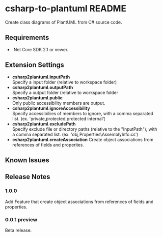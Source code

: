 # csharp-to-plantuml README

Create class diagrams of PlantUML from C# source code.

## Requirements

- .Net Core SDK 2.1 or newer.

## Extension Settings

- __csharp2plantuml.inputPath__  
  Specify a input folder (relative to workspace folder)
- __csharp2plantuml.outputPath__  
  Specify a output folder (relative to workspace folder
- __csharp2plantuml.public__  
  Only public accessibility members are output.
- __csharp2plantuml.ignoreAccessibility__  
  Specify accessibiliies of members to ignore, with a comma separated list. (ex. 'private,protected,protected internal')
- __csharp2plantuml.excludePath__  
  Specify exclude file or directory paths (relative to the \"InputPath\"), with a comma separated list. (ex. 'obj,Properties\\AssemblyInfo.cs')
- __csharp2plantuml.createAssociation__
  Create object associations from references of fields and properites.


## Known Issues


## Release Notes
### 1.0.0
Add Feature that create object associations from references of fields and properties. 

### 0.0.1 preview
Beta release.
